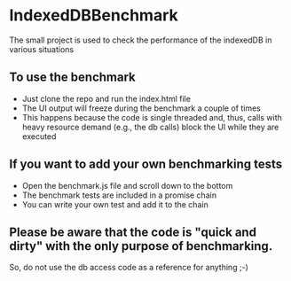 # IndexedDBBenchmark
The small project is used to check the performance of the indexedDB in various situations

## To use the benchmark
* Just clone the repo and run the index.html file
* The UI output will freeze during the benchmark a couple of times
* This happens because the code is single threaded and, thus, calls with heavy resource demand (e.g., the db calls) block the UI while they are executed

## If you want to add your own benchmarking tests
* Open the benchmark.js file and scroll down to the bottom
* The benchmark tests are included in a promise chain
* You can write your own test and add it to the chain

## Please be aware that the code is "quick and dirty" with the only purpose of benchmarking. 
So, do not use the db access code as a reference for anything ;-) 

